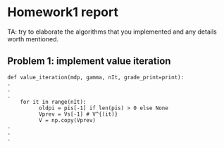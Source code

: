 # Homework1 report

TA: try to elaborate the algorithms that you implemented and any details worth mentioned.

## Problem 1: implement value iteration

```
def value_iteration(mdp, gamma, nIt, grade_print=print):
.
.
.
    for it in range(nIt):
          oldpi = pis[-1] if len(pis) > 0 else None
          Vprev = Vs[-1] # V^{(it)}
          V = np.copy(Vprev)
.
.
.
```
